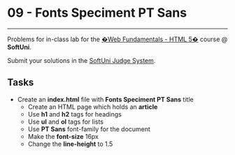 # 09 - Fonts Speciment PT Sans
------
Problems for in-class lab for the [�Web Fundamentals - HTML 5�](https://softuni.bg/trainings/2265/web-fundamentals-html5-january-2019/) course @ **SoftUni**.

Submit your solutions in the [SoftUni Judge System](https://judge.softuni.bg/Contests/1234/CSS-Typography).

## Tasks
 * Create an **index.html** file with **Fonts Speciment PT Sans** title 
	* Create an HTML page which holds an **article**
	* Use **h1** and **h2** tags for headings
	* Use **ul** and **ol** tags for lists 
	* Use **PT Sans** font-family for the document
	* Make the **font-size** 16px
	* Change the **line-height** to 1.5
